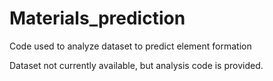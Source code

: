 # Materials_prediction
Code used to analyze dataset to predict element formation

Dataset not currently available, but analysis code is provided.

